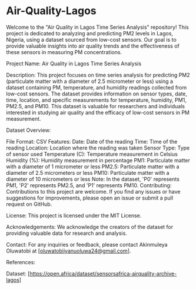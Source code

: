 # Air-Quality-Lagos
Welcome to the "Air Quality in Lagos Time Series Analysis" repository! This project is dedicated to analyzing and predicting PM2 levels in Lagos, Nigeria, using a dataset sourced from low-cost sensors. Our goal is to provide valuable insights into air quality trends and the effectiveness of these sensors in measuring PM concentrations.

Project Name: Air Quality in Lagos Time Series Analysis

Description: This project focuses on time series analysis for predicting PM2 (particulate matter with a diameter of 2.5 micrometer or less) using a dataset containing PM, temperature, and humidity readings collected from low-cost sensors. The dataset provides information on sensor types, date, time, location, and specific measurements for temperature, humidity, PM1, PM2.5, and PM10. This dataset is valuable for researchers and individuals interested in studying air quality and the efficacy of low-cost sensors in PM measurement.

Dataset Overview:

File Format: CSV
Features:
Date: Date of the reading
Time: Time of the reading
Location: Location where the reading was taken
Sensor Type: Type of sensor used
Temperature (C): Temperature measurement in Celsius
Humidity (%): Humidity measurement in percentage
PM1: Particulate matter with a diameter of 1 micrometer or less
PM2.5: Particulate matter with a diameter of 2.5 micrometers or less
PM10: Particulate matter with a diameter of 10 micrometers or less
Note: In the dataset, 'P0' represents PM1, 'P2' represents PM2.5, and 'P1' represents PM10.
Contributing: Contributions to this project are welcome. If you find any issues or have suggestions for improvements, please open an issue or submit a pull request on GitHub.

License: This project is licensed under the MIT License.

Acknowledgements: We acknowledge the creators of the dataset for providing valuable data for research and analysis.

Contact: For any inquiries or feedback, please contact Akinmuleya Oluwatobi at [oluwatobiiyanuoluwa24@gmail.com].

References:

Dataset: [https://open.africa/dataset/sensorsafrica-airquality-archive-lagos]
